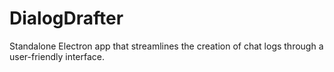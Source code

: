 # DialogDrafter
Standalone Electron app that streamlines the creation of chat logs through a user-friendly interface. 
